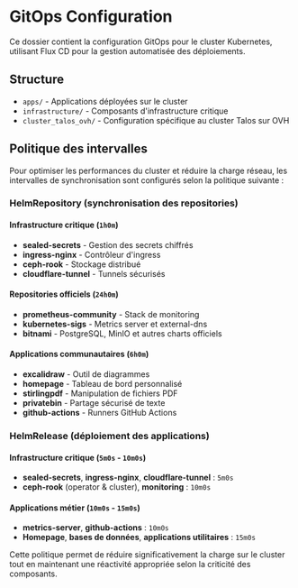 # GitOps Configuration

Ce dossier contient la configuration GitOps pour le cluster Kubernetes, utilisant Flux CD pour la gestion automatisée des déploiements.

## Structure

- `apps/` - Applications déployées sur le cluster
- `infrastructure/` - Composants d'infrastructure critique
- `cluster_talos_ovh/` - Configuration spécifique au cluster Talos sur OVH

## Politique des intervalles

Pour optimiser les performances du cluster et réduire la charge réseau, les intervalles de synchronisation sont configurés selon la politique suivante :

### HelmRepository (synchronisation des repositories)

#### Infrastructure critique (`1h0m`)
- **sealed-secrets** - Gestion des secrets chiffrés
- **ingress-nginx** - Contrôleur d'ingress
- **ceph-rook** - Stockage distribué
- **cloudflare-tunnel** - Tunnels sécurisés

#### Repositories officiels (`24h0m`)
- **prometheus-community** - Stack de monitoring
- **kubernetes-sigs** - Metrics server et external-dns
- **bitnami** - PostgreSQL, MinIO et autres charts officiels

#### Applications communautaires (`6h0m`)
- **excalidraw** - Outil de diagrammes
- **homepage** - Tableau de bord personnalisé
- **stirlingpdf** - Manipulation de fichiers PDF
- **privatebin** - Partage sécurisé de texte
- **github-actions** - Runners GitHub Actions

### HelmRelease (déploiement des applications)

#### Infrastructure critique (`5m0s` - `10m0s`)
- **sealed-secrets**, **ingress-nginx**, **cloudflare-tunnel** : `5m0s`
- **ceph-rook** (operator & cluster), **monitoring** : `10m0s`

#### Applications métier (`10m0s` - `15m0s`)
- **metrics-server**, **github-actions** : `10m0s`
- **Homepage**, **bases de données**, **applications utilitaires** : `15m0s`

Cette politique permet de réduire significativement la charge sur le cluster tout en maintenant une réactivité appropriée selon la criticité des composants.
